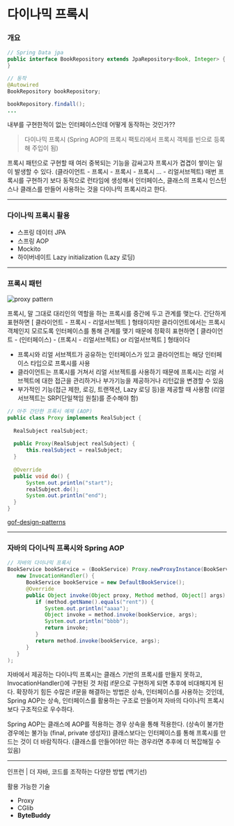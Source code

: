 # 다이나믹 프록시

### 개요

```java
// Spring Data jpa
public interface BookRepository extends JpaRepository<Book, Integer> {
}
```

```java
// 동작
@Autowired
BookRepository bookRepository;

bookRepository.findall();
...
```

내부를 구현한적이 없는 인터페이스인데 어떻게 동작하는 것인가?? 

> 다이나믹 프록시 (Spring AOP의 프록시 팩토리에서 프록시 객체를 빈으로 등록해 주입이 됨)
 
 
프록시 패턴으로 구현할 때 여러 중복되는 기능을 감싸고자 프록시가 겹겹이 쌓이는 일이 발생할 수 있다. (클라이언트 - 프록시 - 프록시 - 프록시 ... - 리얼서브젝트) 
매번 프록시를 구현하기 보다 동적으로 런타임에 생성해서 인터페이스, 클래스의 프록시 인스턴스나 클래스를 만들어 사용하는 것을 다이나믹 프록시라고 한다.
 
 
---
### 다이나믹 프록시 활용

- 스프링 데이터 JPA
- 스프링 AOP
- Mockito
- 하이버네이트 Lazy initialization (Lazy 로딩)
 
  
---
### 프록시 패턴

![proxy pattern](https://upload.wikimedia.org/wikipedia/commons/thumb/7/75/Proxy_pattern_diagram.svg/1200px-Proxy_pattern_diagram.svg.png)

프록시, 말 그대로 대리인의 역할을 하는 프록시를 중간에 두고 관계를 맺는다. 간단하게 표현하면 [ 클라이언트 - 프록시 - 리얼서브젝트 ] 형태이지만 클라이언트에서는 프록시 객체인지 모르도록 인터페이스를 통해 관계를 맺기 때문에 정확히 표현하면 [ 클라이언트 - (인터페이스) - (프록시 - 리얼서브젝트) or 리얼서브젝트 ] 형태이다

- 프록시와 리얼 서브젝트가 공유하는 인터페이스가 있고 클라이언트는 해당 인터페이스 타입으로 프록시를 사용
- 클라이언트는 프록시를 거쳐서 리얼 서브젝트를 사용하기 때문에 프록시는 리얼 서브젝트에 대한 접근을 관리하거나 부가기능을 제공하거나 리턴값을 변경할 수 있음
- 부가적인 기능(접근 제한, 로깅, 트랜잭션, Lazy 로딩 등)을 제공할 때 사용함 (리얼 서브젝트는 SRP(단일책임 원칠)를 준수해야 함)

```java
// 아주 간단한 프록시 예제 (AOP)
public class Proxy implements RealSubject {
  
  RealSubject realSubject;
  
  public Proxy(RealSubject realSubject) {
      this.realSubject = realSubject;
  }
  
  @Override
  public void do() {
      System.out.println("start");
      realSubject.do();
      System.out.println("end");
  }
}
```

[gof-design-patterns](https://github.com/iiaii/gof-design-patterns)


---
### 자바의 다이나믹 프록시와 Spring AOP

```java
// 자바의 다이나믹 프록시
BookService bookService = (BookService) Proxy.newProxyInstance(BookService.class.getClassLoader(), new Class[]{BookService.class},
   new InvocationHandler() {
      BookService bookService = new DefaultBookService();
      @Override
      public Object invoke(Object proxy, Method method, Object[] args) throws Throwable {
         if (method.getName().equals("rent")) { 
            System.out.println("aaaa");
            Object invoke = method.invoke(bookService, args); 
            System.out.println("bbbb");
            return invoke;
         }
         return method.invoke(bookService, args); 
      }
   }
);
```

자바에서 제공하는 다이나믹 프록시는 클래스 기반의 프록시를 만들지 못하고, InvocationHandler()에 구현된 것 처럼 if문으로 구현하게 되면 추후에 비대해지게 된다. 확장하기 힘든 수많은 if문을 해결하는 방법은 상속, 인터페이스를 사용하는 것인데, Spring AOP는 상속, 인터페이스를 활용하는 구조로 만들어져 자바의 다이나믹 프록시보다 구조적으로 우수하다. 
 
  
Spring AOP는 클래스에 AOP를 적용하는 경우 상속을 통해 적용한다. (상속이 불가한 경우에는 불가능 (final, private 생성자)) 클래스보다는 인터페이스를 통해 프록시를 만드는 것이 더 바람직하다. (클래스를 만들어야만 하는 경우라면 추후에 더 복잡해질 수 있음)
 
 
---
인프런 | 더 자바, 코드를 조작하는 다양한 방법 (백기선)

 
활용 가능한 기술
- Proxy
- CGlib
- **ByteBuddy**
